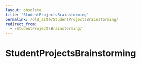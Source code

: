 ```yaml
---
layout: obsolete
title: "StudentProjectsBrainstorming"
permalink: /old_site/StudentProjectsBrainstorming/
redirect_from:
  - /StudentProjectsBrainstorming/
---
```


StudentProjectsBrainstorming
============================



